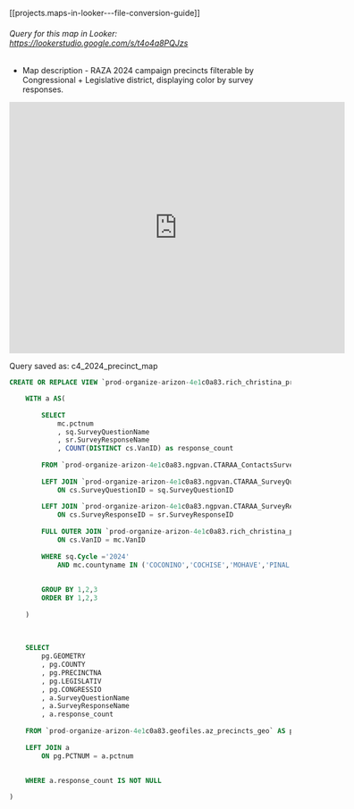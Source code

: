 [[projects.maps-in-looker---file-conversion-guide]]
###### Query for this map in Looker: https://lookerstudio.google.com/s/t4o4a8PQJzs
- Map description - RAZA 2024 campaign precincts  filterable by Congressional + Legislative district, displaying color by survey responses.

<iframe width="600" height="450" src="https://lookerstudio.google.com/embed/reporting/2c90014e-a1a2-4f7e-a06c-2729e118b2e8/page/p_gl68xct6pd" frameborder="0" style="border:0" allowfullscreen sandbox="allow-storage-access-by-user-activation allow-scripts allow-same-origin allow-popups allow-popups-to-escape-sandbox"></iframe>


Query saved as: c4_2024_precinct_map
```SQL
CREATE OR REPLACE VIEW `prod-organize-arizon-4e1c0a83.rich_christina_proj.sr_by_pctnum_c4_2024` AS (

	WITH a AS(
		
		SELECT
			mc.pctnum
			, sq.SurveyQuestionName
			, sr.SurveyResponseName
			, COUNT(DISTINCT cs.VanID) as response_count  
		
		FROM `prod-organize-arizon-4e1c0a83.ngpvan.CTARAA_ContactsSurveyResponses_VF` AS cs  
		
		LEFT JOIN `prod-organize-arizon-4e1c0a83.ngpvan.CTARAA_SurveyQuestions` AS sq
			ON cs.SurveyQuestionID = sq.SurveyQuestionID
		
		LEFT JOIN `prod-organize-arizon-4e1c0a83.ngpvan.CTARAA_SurveyResponses` AS sr
			ON cs.SurveyResponseID = sr.SurveyResponseID
		
		FULL OUTER JOIN `prod-organize-arizon-4e1c0a83.rich_christina_proj.modified_c4_precincts_2024` as mc
			ON cs.VanID = mc.VanID
			
		WHERE sq.Cycle ='2024'
			AND mc.countyname IN ('COCONINO','COCHISE','MOHAVE','PINAL','PIMA','YAVAPAI','YUMA')
		
		
		GROUP BY 1,2,3
		ORDER BY 1,2,3
	
	)
	
	  
	
	SELECT
		pg.GEOMETRY
		, pg.COUNTY
		, pg.PRECINCTNA
		, pg.LEGISLATIV
		, pg.CONGRESSIO
		, a.SurveyQuestionName
		, a.SurveyResponseName
		, a.response_count
	
	FROM `prod-organize-arizon-4e1c0a83.geofiles.az_precincts_geo` AS pg
	
	LEFT JOIN a
		ON pg.PCTNUM = a.pctnum
	 
	
	WHERE a.response_count IS NOT NULL  

)
```